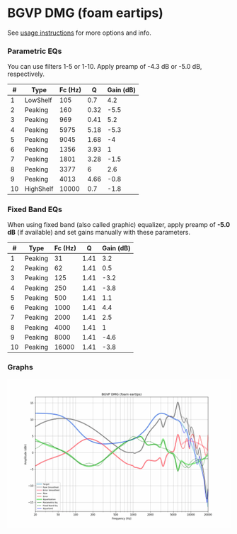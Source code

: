 # BGVP DMG (foam eartips)
See [usage instructions](https://github.com/jaakkopasanen/AutoEq#usage) for more options and info.

### Parametric EQs
You can use filters 1-5 or 1-10. Apply preamp of -4.3 dB or -5.0 dB, respectively.

|   # | Type      |   Fc (Hz) |    Q |   Gain (dB) |
|-----|-----------|-----------|------|-------------|
|   1 | LowShelf  |       105 | 0.7  |         4.2 |
|   2 | Peaking   |       160 | 0.32 |        -5.5 |
|   3 | Peaking   |       969 | 0.41 |         5.2 |
|   4 | Peaking   |      5975 | 5.18 |        -5.3 |
|   5 | Peaking   |      9045 | 1.68 |        -4   |
|   6 | Peaking   |      1356 | 3.93 |         1   |
|   7 | Peaking   |      1801 | 3.28 |        -1.5 |
|   8 | Peaking   |      3377 | 6    |         2.6 |
|   9 | Peaking   |      4013 | 4.66 |        -0.8 |
|  10 | HighShelf |     10000 | 0.7  |        -1.8 |

### Fixed Band EQs
When using fixed band (also called graphic) equalizer, apply preamp of **-5.0 dB** (if available) and set gains manually with these parameters.

|   # | Type    |   Fc (Hz) |    Q |   Gain (dB) |
|-----|---------|-----------|------|-------------|
|   1 | Peaking |        31 | 1.41 |         3.2 |
|   2 | Peaking |        62 | 1.41 |         0.5 |
|   3 | Peaking |       125 | 1.41 |        -3.2 |
|   4 | Peaking |       250 | 1.41 |        -3.8 |
|   5 | Peaking |       500 | 1.41 |         1.1 |
|   6 | Peaking |      1000 | 1.41 |         4.4 |
|   7 | Peaking |      2000 | 1.41 |         2.5 |
|   8 | Peaking |      4000 | 1.41 |         1   |
|   9 | Peaking |      8000 | 1.41 |        -4.6 |
|  10 | Peaking |     16000 | 1.41 |        -3.8 |

### Graphs
![](./BGVP%20DMG%20(foam%20eartips).png)
